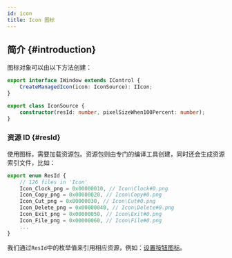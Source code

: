 ```yaml
---
id: icon
title: Icon 图标
---
```


## 简介 {#introduction}

图标对象可以由以下方法创建：

```ts
export interface IWindow extends IControl {
    CreateManagedIcon(icon: IconSource): IIcon;
}

export class IconSource {
    constructor(resId: number, pixelSizeWhen100Percent: number);
}
```

### 资源 ID {#resId}

使用图标，需要加载资源包。资源包则由专门的编译工具创建，同时还会生成资源索引文件，比如：

```ts title=ResId.ts
export enum ResId {
    // 126 files in 'Icon'
    Icon_Clock_png = 0x00000010, // Icon\Clock#0.png
    Icon_Copy_png = 0x00000020, // Icon\Copy#0.png
    Icon_Cut_png = 0x00000030, // Icon\Cut#0.png
    Icon_Delete_png = 0x00000040, // Icon\Delete#0.png
    Icon_Exit_png = 0x00000050, // Icon\Exit#0.png
    Icon_File_png = 0x00000060, // Icon\File#0.png
    ...
}
```

我们通过`ResId`中的枚举值来引用相应资源，例如：[设置按钮图标](/button#example-set-icon)。
